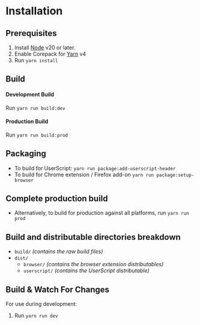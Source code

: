 # Installation

## Prerequisites

1. Install [Node](https://nodejs.org/) v20 or later.
2. Enable Corepack for [Yarn](https://yarnpkg.com/) v4
3. Run `yarn install`

## Build

#### Development Build
Run `yarn run build:dev`

#### Production Build
Run `yarn run build:prod`

## Packaging
* To build for UserScript: `yarn run package:add-userscript-header`
* To build for Chrome extension / Firefox add-on `yarn run package:setup-browser`

## Complete production build
 * Alternatively, to build for production against all platforms, run `yarn run prod`

## Build and distributable directories breakdown
* `build/` _(contains the raw build files)_
* `dist/`
  * `browser/` _(contains the browser extension distributables)_
  * `userscript/` _(contains the UserScript distributable)_

## Build & Watch For Changes
For use during development:

1. Run `yarn run dev`